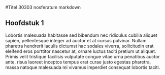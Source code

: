 #Titel 30303 nosferatum markdown

## Hoofdstuk 1
Lobortis malesuada habitasse sed bibendum nec ridiculus cubilia aliquet sapien, pellentesque integer ad auctor et at cursus pulvinar. Nullam pharetra hendrerit iaculis dictumst hac sodales viverra, sollicitudin erat eleifend eros porttitor nascetur at, ornare luctus taciti pretium ut aliquet. Primis velit tristique facilisis vulputate congue vitae urna penatibus auctor ante, risus laoreet inceptos tempus erat curae justo egestas pharetra, massa natoque malesuada mi vivamus imperdiet consequat lobortis taciti.
